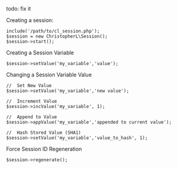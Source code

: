 todo: fix it

Creating a session:
```
include('/path/to/cl_session.php');
$session = new ChristopherL\Session();
$session->start();
```

Creating a Session Variable
```
$session->setValue('my_variable','value');
```

Changing a Session Variable Value
```
//  Set New Value
$session->setValue('my_variable','new value');

//  Increment Value
$session->incValue('my_variable', 1);

//  Append to Value
$session->appValue('my_variable','appended to current value');

//  Hash Stored Value (SHA1)
$session->setValue('my_variable','value_to_hash', 1);
```

Force Session ID Regeneration
```
$session->regenerate();
```
